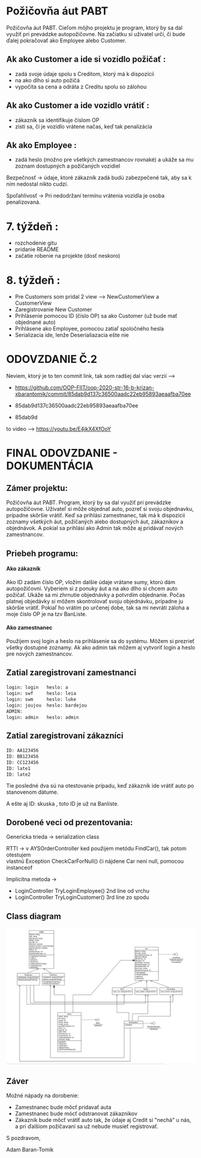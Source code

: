 # Požičovňa áut PABT



Požičovňa áut PABT. Cieľom môjho projektu je program, ktorý by sa dal využiť pri prevádzke autopožičovne.  Na začiatku si uživatel určí, či bude ďalej pokračovať ako Employee alebo Customer. 

## Ak ako Customer a ide si vozidlo požičať :

- zadá svoje údaje spolu s Creditom, ktorý má k dispozícii
- na ako dlho si auto požičá
- vypočita sa cena a odráta z Creditu spolu so zálohou 


## Ak ako Customer a ide vozidlo vrátiť :

- zákazník sa identifikuje číslom OP
- zisti sa, či je vozidlo vrátene načas, keď tak penalizácia

## Ak ako Employee :

- zadá heslo (možno pre všetkých zamestnancov rovnaké) a ukáže sa mu zoznam dostupných a požičaných vozidiel


Bezpečnosť -> údaje, ktoré zákazník zadá budú zabezpečené tak, aby sa k ním nedostal nikto cudzí.

Spoľahlivosť -> Pri nedodržaní termínu vrátenia vozidla je osoba penalizovaná.

# 7. týždeň :
- rozchodenie gitu
- pridanie README
- začatie robenie na projekte (dosť neskoro)

# 8. týždeň :
- Pre Customers som pridal 2 view --> NewCustomerView a CustomerView
- Zaregistrovanie New Customer
- Prihlásenie pomocou ID (číslo OP) sa ako Customer (už bude mať objednané auto)
- Prihlásene ako Employee, pomocou zatiaľ spoločného hesla
- Serializacia ide, lenže Deserialiazacia ešte nie


# ODOVZDANIE Č.2

Neviem, ktorý je to ten commit link, tak som radšej dal viac verzií -->

- https://github.com/OOP-FIIT/oop-2020-str-16-b-krizan-xbarantomik/commit/85dab9d137c36500aadc22eb95893aeaafba70ee

- 85dab9d137c36500aadc22eb95893aeaafba70ee

- 85dab9d


 to video --> https://youtu.be/E4jkX4XfOoY



# FINAL ODOVZDANIE - DOKUMENTÁCIA
## Zámer projektu:
Požičovňa áut PABT. Program, ktorý by sa dal využiť pri prevádzke autopožičovne. Uživateľ si môže objednať auto, pozreť si svoju objednavku, prípadne skôršie vrátiť.
Keď sa prihlási zamestnanec, tak má k dispozícii zoznamy všetkých áut, požičaných alebo dostupných áut, zákaznikov a objednávok. A pokial sa prihlási ako Admin tak môže aj pridávať nových zamestnancov.


##   Priebeh programu:
#### Ako zákazník
Ako ID zadám číslo OP, vložím dalšie údaje vrátane sumy, ktorú dám autopožičovni. Vyberiem si z ponuky áut a na ako dlho si chcem auto požičať. Ukáže sa mi zhrnutie objednávky a potvrdím objednanie.
Počas platnej objedávky si môžem skontrolovať svoju objednávku, prípadne ju skôršie vrátiť.
Pokiaľ ho vrátim po určenej dobe, tak sa mi nevráti záloha a moje číslo OP je na tzv BanListe.

#### Ako zamestnanec
Použijem svoj login a heslo na prihlásenie sa do systému. Môžem si prezrieť všetky dostupné zoznamy. Ak ako admin tak môžem aj vytvoriť login a heslo pre nových zamestnancov.

## Zatial zaregistrovaní zamestnanci

    login: login   heslo: a
    login: swf     heslo: leia
    login: swm     heslo: luke
    login: joujou  heslo: bardejou
    ADMIN:
    login: admin   heslo: admin


## Zatial zaregistrovaní zákazníci

    ID: AA123456
    ID: BB123456
    ID: CC123456
    ID: late1
    ID: late2


Tie posledné dva sú na otestovanie prípadu, keď zákazník ide vrátiť auto po stanovenom dátume.

A ešte aj ID: skuska , toto ID je už na Banliste.

## Dorobené veci od prezentovania:
Genericka trieda -> serialization class

RTTI -> v AYSOrderController ked použijem metódu FindCar(), tak potom otestujem  
        vlastnú Exception CheckCarForNull() či nájdene Car není null, pomocou instanceof

Implicitna metoda ->    
- LoginController TryLoginEmployee() 2nd line od vrchu   
- LoginController TryLoginCustomer() 3rd line zo spodu

## Class diagram


![](class_diagram/uml_final.PNG)

## Záver
Možné nápady na dorobenie:
 - Zamestnanec bude môcť pridavať auta
 - Zamestnanec bude mócť odstranovat zákaznikov
 - Zákazník bude môcť vrátiť auto tak, že údaje aj Credit si "nechá" u nás, a pri ďalšiom požičavaní sa už nebude musieť registrovať.


S pozdravom,

Adam Baran-Tomik